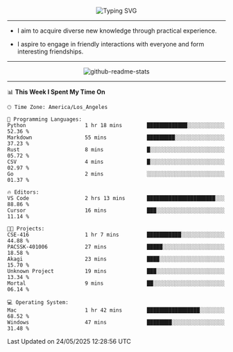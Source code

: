 <p align="center">
  <img src="https://readme-typing-svg.demolab.com?font=Fira+Code&weight=500&size=32&duration=2500&pause=1600&center=true&vCenter=true&random=false&width=1024&height=64&lines=Hi+there+%F0%9F%91%8B;I'm+delighted+you+could+make+it+here+%F0%9F%8E%89;I'm+Harry%2C+a+college+student+still+finding+my+way" alt="Typing SVG" />
</p>


---


- I aim to acquire diverse new knowledge through practical experience.

- I aspire to engage in friendly interactions with everyone and form interesting friendships.


---


<p align="center">
  <img src="https://github-readme-stats.vercel.app/api?username=Harry-Jing&show_icons=true" alt="github-readme-stats"/>
</p>


---

<!--START_SECTION:waka-->
📊 **This Week I Spent My Time On** 

```text
🕑︎ Time Zone: America/Los_Angeles

💬 Programming Languages: 
Python                   1 hr 18 mins        █████████████░░░░░░░░░░░░   52.36 % 
Markdown                 55 mins             █████████░░░░░░░░░░░░░░░░   37.23 % 
Rust                     8 mins              █░░░░░░░░░░░░░░░░░░░░░░░░   05.72 % 
CSV                      4 mins              █░░░░░░░░░░░░░░░░░░░░░░░░   02.97 % 
Go                       2 mins              ░░░░░░░░░░░░░░░░░░░░░░░░░   01.37 % 

🔥 Editors: 
VS Code                  2 hrs 13 mins       ██████████████████████░░░   88.86 % 
Cursor                   16 mins             ███░░░░░░░░░░░░░░░░░░░░░░   11.14 % 

🐱‍💻 Projects: 
CSE-416                  1 hr 7 mins         ███████████░░░░░░░░░░░░░░   44.88 % 
PACSSK-401006            27 mins             █████░░░░░░░░░░░░░░░░░░░░   18.58 % 
Akagi                    23 mins             ████░░░░░░░░░░░░░░░░░░░░░   15.70 % 
Unknown Project          19 mins             ███░░░░░░░░░░░░░░░░░░░░░░   13.34 % 
Mortal                   9 mins              ██░░░░░░░░░░░░░░░░░░░░░░░   06.14 % 

💻 Operating System: 
Mac                      1 hr 42 mins        █████████████████░░░░░░░░   68.52 % 
Windows                  47 mins             ████████░░░░░░░░░░░░░░░░░   31.48 % 
```


 Last Updated on 24/05/2025 12:28:56 UTC
<!--END_SECTION:waka-->
